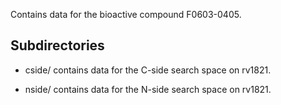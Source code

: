 Contains data for the bioactive compound F0603-0405.

## Subdirectories

- cside/ contains data for the C-side search space on rv1821.

- nside/ contains data for the N-side search space on rv1821.

